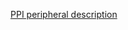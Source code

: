 [PPI peripheral description](http://infocenter.nordicsemi.com/topic/nrf52.v1.7/Chunk1149777515.html)
